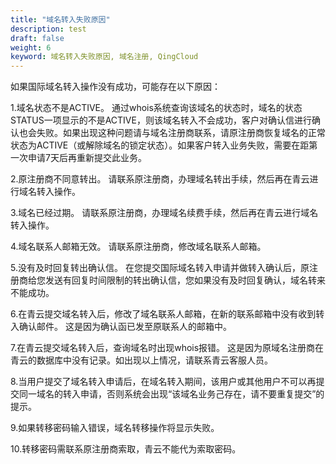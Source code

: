 ```yaml
---
title: "域名转入失败原因"
description: test
draft: false
weight: 6
keyword: 域名转入失败原因, 域名注册, QingCloud
---
```




如果国际域名转入操作没有成功，可能存在以下原因：

1.域名状态不是ACTIVE。
通过whois系统查询该域名的状态时，域名的状态STATUS一项显示的不是ACTIVE，则该域名转入不会成功，客户对确认信进行确认也会失败。如果出现这种问题请与域名注册商联系，请原注册商恢复域名的正常状态为ACTIVE（或解除域名的锁定状态）。如果客户转入业务失败，需要在距第一次申请7天后再重新提交此业务。

2.原注册商不同意转出。
请联系原注册商，办理域名转出手续，然后再在青云进行域名转入操作。

3.域名已经过期。
请联系原注册商，办理域名续费手续，然后再在青云进行域名转入操作。

4.域名联系人邮箱无效。
请联系原注册商，修改域名联系人邮箱。

5.没有及时回复转出确认信。
在您提交国际域名转入申请并做转入确认后，原注册商给您发送有回复时间限制的转出确认信，您如果没有及时回复确认，域名转来不能成功。

6.在青云提交域名转入后，修改了域名联系人邮箱，在新的联系邮箱中没有收到转入确认邮件。
这是因为确认函已发至原联系人的邮箱中。

7.在青云提交域名转入后，查询域名时出现whois报错。
这是因为原域名注册商在青云的数据库中没有记录。如出现以上情况，请联系青云客服人员。

8.当用户提交了域名转入申请后，在域名转入期间，该用户或其他用户不可以再提交同一域名的转入申请，否则系统会出现“该域名业务己存在，请不要重复提交”的提示。 

9.如果转移密码输入错误，域名转移操作将显示失败。

10.转移密码需联系原注册商索取，青云不能代为索取密码。

